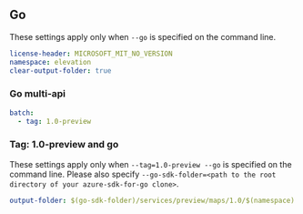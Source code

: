 ## Go

These settings apply only when `--go` is specified on the command line.

``` yaml $(go)
license-header: MICROSOFT_MIT_NO_VERSION
namespace: elevation
clear-output-folder: true
```

### Go multi-api

``` yaml $(go) && $(multiapi)
batch:
  - tag: 1.0-preview
```

### Tag: 1.0-preview and go

These settings apply only when `--tag=1.0-preview --go` is specified on the command line.
Please also specify `--go-sdk-folder=<path to the root directory of your azure-sdk-for-go clone>`.

``` yaml $(tag) == '1.0-preview' && $(go)
output-folder: $(go-sdk-folder)/services/preview/maps/1.0/$(namespace)
```